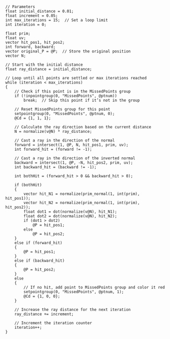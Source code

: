     // Parameters
    float initial_distance = 0.01;
    float increment = 0.05;
    int max_iterations = 15;  // Set a loop limit
    int iteration = 0;
    
    float prim;
    float uv;
    vector hit_pos1, hit_pos2;
    int forward, backward;
    vector original_P = @P;  // Store the original position
    vector N;
    
    // Start with the initial distance
    float ray_distance = initial_distance;
    
    // Loop until all points are settled or max iterations reached
    while (iteration < max_iterations)
    {
        // Check if this point is in the MissedPoints group
        if (!inpointgroup(0, "MissedPoints", @ptnum))
            break;  // Skip this point if it’s not in the group
    
        // Reset MissedPoints group for this point
        setpointgroup(0, "MissedPoints", @ptnum, 0);
        @Cd = {1, 1, 1};
    
        // Calculate the ray direction based on the current distance
        N = normalize(v@N) * ray_distance;
    
        // Cast a ray in the direction of the normal
        forward = intersect(1, @P, N, hit_pos1, prim, uv);
        int forward_hit = (forward != -1);
    
        // Cast a ray in the direction of the inverted normal
        backward = intersect(1, @P, -N, hit_pos2, prim, uv);
        int backward_hit = (backward != -1);
    
        int bothHit = (forward_hit > 0 && backward_hit > 0);
    
        if (bothHit)
        {
            vector hit_N1 = normalize(prim_normal(1, int(prim), hit_pos1));
            vector hit_N2 = normalize(prim_normal(1, int(prim), hit_pos2));
            float dot1 = dot(normalize(v@N), hit_N1);
            float dot2 = dot(normalize(v@N), hit_N2);
            if (dot1 > dot2)
                @P = hit_pos1;
            else
                @P = hit_pos2;
        }
        else if (forward_hit)
        {
            @P = hit_pos1;
        }
        else if (backward_hit)
        {
            @P = hit_pos2;
        }
        else
        {
            // If no hit, add point to MissedPoints group and color it red
            setpointgroup(0, "MissedPoints", @ptnum, 1);
            @Cd = {1, 0, 0};
        }
    
        // Increase the ray distance for the next iteration
        ray_distance += increment;
    
        // Increment the iteration counter
        iteration++;
    }
